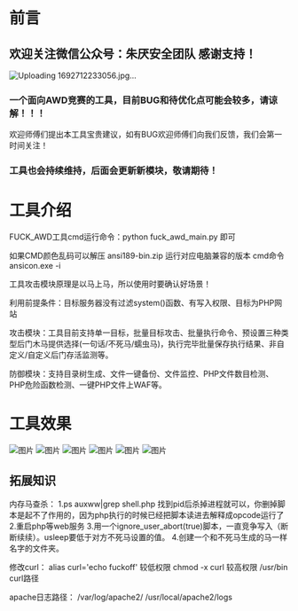 # 前言
## 欢迎关注微信公众号：朱厌安全团队   感谢支持！
![Uploading 1692712233056.jpg…]()


### 一个面向AWD竞赛的工具，目前BUG和待优化点可能会较多，请谅解！！！
欢迎师傅们提出本工具宝贵建议，如有BUG欢迎师傅们向我们反馈，我们会第一时间关注！
### 工具也会持续维持，后面会更新新模块，敬请期待！

# 工具介绍
FUCK_AWD工具cmd运行命令：python fuck_awd_main.py  即可

如果CMD颜色乱码可以解压 ansi189-bin.zip 运行对应电脑兼容的版本 cmd命令ansicon.exe -i

工具攻击模块原理是以马上马，所以使用时要确认好场景！

利用前提条件：目标服务器没有过滤system()函数、有写入权限、目标为PHP网站

攻击模块：工具目前支持单一目标，批量目标攻击、批量执行命令、预设置三种类型后门木马提供选择(一句话/不死马/蠕虫马)，执行完毕批量保存执行结果、非自定义/自定义后门存活监测等。

防御模块：支持目录树生成、文件一键备份、文件监控、PHP文件数目检测、PHP危险函数检测、一键PHP文件上WAF等。
# 工具效果

![图片](https://github.com/AQF0R/FUCK_AWD_TOOLS/assets/120232326/45d8f3c6-fd49-4762-a3d9-f50d2acb72c1)
![图片](https://github.com/AQF0R/FUCK_AWD_TOOLS/assets/120232326/a31e5939-b471-423f-9283-7ba5e311fe12)
![图片](https://github.com/AQF0R/FUCK_AWD_TOOLS/assets/120232326/c3bd87db-e46d-44fb-b243-8296509d1768)
![图片](https://github.com/AQF0R/FUCK_AWD_TOOLS/assets/120232326/5b895f1f-1bb2-49a5-9a4c-db31917de88f)
![图片](https://github.com/AQF0R/FUCK_AWD_TOOLS/assets/120232326/0c175494-5e27-47e9-ae32-355dcf38f6b1)
![图片](https://github.com/AQF0R/FUCK_AWD_TOOLS/assets/120232326/b0f95d57-26ba-49af-a76a-b2d687f66761)



## 拓展知识
内存马查杀：
1.ps auxww|grep shell.php 找到pid后杀掉进程就可以，你删掉脚本是起不了作用的，因为php执行的时候已经把脚本读进去解释成opcode运行了
2.重启php等web服务
3.用一个ignore_user_abort(true)脚本，一直竞争写入（断断续续）。usleep要低于对方不死马设置的值。
4.创建一个和不死马生成的马一样名字的文件夹。

修改curl：
alias curl='echo fuckoff'  较低权限
chmod -x curl  较高权限
/usr/bin  curl路径

apache日志路径：
/var/log/apache2/
/usr/local/apache2/logs
